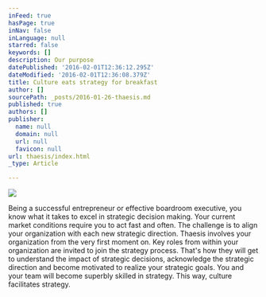 ```yaml
---
inFeed: true
hasPage: true
inNav: false
inLanguage: null
starred: false
keywords: []
description: Our purpose
datePublished: '2016-02-01T12:36:12.295Z'
dateModified: '2016-02-01T12:36:08.379Z'
title: Culture eats strategy for breakfast
author: []
sourcePath: _posts/2016-01-26-thaesis.md
published: true
authors: []
publisher:
  name: null
  domain: null
  url: null
  favicon: null
url: thaesis/index.html
_type: Article

---
```

![](https://the-grid-user-content.s3-us-west-2.amazonaws.com/eea28858-d7ff-4169-baa9-edc226555ead.JPG)

Being a successful entrepreneur or effective boardroom executive, you know what it takes to excel in strategic decision making. Your current market conditions require you to act fast and often. The challenge is to align your organization with each new strategic direction. Thaesis involves your organization from the very first moment on. Key roles from within your organization are invited to join the strategy process. That's how they will get to understand the impact of strategic decisions, acknowledge the strategic direction and become motivated to realize your strategic goals. You and your team will become superbly skilled in strategy. This way, culture facilitates strategy.